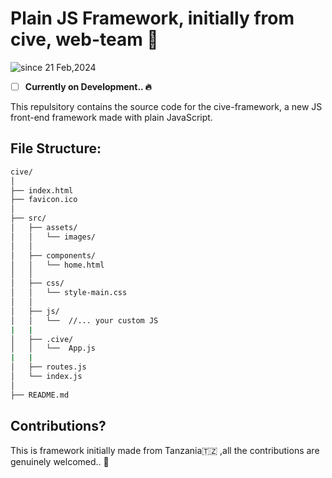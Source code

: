 # Plain JS Framework, initially from cive, web-team 🚀

<p>
  <img src="https://komarev.com/ghpvc/?username=cive-framework&label=cive-framework&color=0e75b6&style=flat" alt="since 21 Feb,2024" />
</p>
  
- [ ] **Currently on Development.. 🔥**
      

This repulsitory contains the source code for the cive-framework, a new JS front-end framework made with plain JavaScript.

## File Structure:
```bash
cive/
│
├── index.html
├── favicon.ico
│
├── src/
│   ├── assets/
│   │   └── images/
│   │
│   ├── components/
│   │   └── home.html
│   │
│   ├── css/
│   │   └── style-main.css
│   │   
│   ├── js/
│   │   └──  //... your custom JS
|   |
│   ├── .cive/
│   │   └──  App.js
|   |
│   ├── routes.js
│   └── index.js
│
├── README.md


```

## Contributions?
This is framework initially made from Tanzania🇹🇿 ,all the contributions are genuinely welcomed.. 🙏
